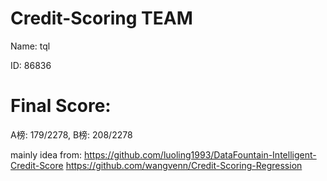 # Credit-Scoring TEAM

Name: tql

ID: 86836

# Final Score: 
A榜: 179/2278, B榜: 208/2278

mainly idea from:
https://github.com/luoling1993/DataFountain-Intelligent-Credit-Score
https://github.com/wangvenn/Credit-Scoring-Regression
